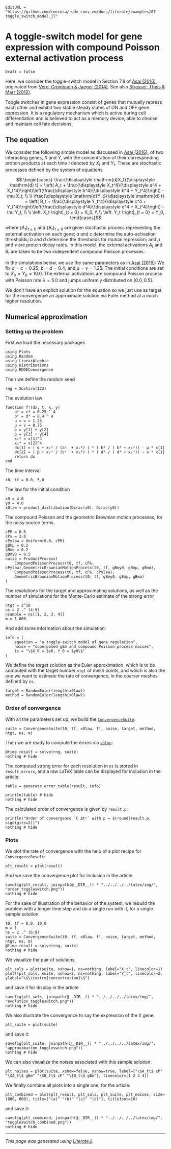 ```@meta
EditURL = "https://github.com/rmsrosa/rode_conv_em/docs/literate/examples/07-toggle_switch_model.jl"
```

# A toggle-switch model for gene expression with compound Poisson external activation process

```@meta
Draft = false
```

Here, we consider the toggle-switch model in Section 7.8 of [Asai (2016)](https://publikationen.ub.uni-frankfurt.de/frontdoor/index/index/docId/40146), originated from [Verd, Crombach & Jaeger (2014)](https://doi.org/10.1186/1752-0509-8-43). See also [Strasser, Theis & Marr (2012)](https://doi.org/10.1016/j.bpj.2011.11.4000).

Toogle switches in gene expression consist of genes that mutually repress each other and exhibit two stable steady states of ON and OFF gene expression. It is a regulatory mechanism which is active during cell differentiation and is believed to act as a memory device, able to choose and maintain cell fate decisions.

## The equation

We consider the following simple model as discussed in [Asai (2016)](https://publikationen.ub.uni-frankfurt.de/frontdoor/index/index/docId/40146), of two interacting genes, $X$ and $Y$, with the concentration of their corresponding protein products at each time $t$ denoted by $X_t$ and $Y_t$. These are stochastic processes defined by the system of equations
```math
  \begin{cases}
  \frac{\displaystyle \mathrm{d}X_t}{\displaystyle \mathrm{d} t} = \left( A_t + \frac{\displaystyle X_t^4}{\displaystyle a^4 + X_t^4}\right)\left(\frac{\displaystyle b^4}{\displaystyle b^4 + Y_t^4}\right) - \mu X_t, \\ \\
  \frac{\displaystyle \mathrm{d}Y_t}{\displaystyle \mathrm{d} t} = \left( B_t + \frac{\displaystyle Y_t^4}{\displaystyle c^4 + Y_t^4}\right)\left(\frac{\displaystyle d^4}{\displaystyle d^4 + X_t^4}\right) - \nu Y_t, \\ \\
  \left. X_t \right|_{t = 0} = X_0, \\ \\
  \left. Y_t \right|_{t = 0} = Y_0,
  \end{cases}
```

where $\{A_t\}_{t\geq 0}$ and $\{B_t\}_{t\geq 0}$ are given stochastic process representing the external activation on each gene; $a$ and $c$ determine the auto-activation thresholds; $b$ and $d$ determine the thresholds for mutual repression; and $\mu$ and $\nu$ are protein decay rates. In this model, the external activations $A_t$ and $B_t$ are taken to be two independent compound Poisson processes.

In the simulations below, we use the same parameters as in [Asai (2016)](https://publikationen.ub.uni-frankfurt.de/frontdoor/index/index/docId/40146): We fix $a = c = 0.25$; $b = d = 0.4$; and $\mu = \nu = 1.25$. The initial conditions are set to $X_0 = Y_0 = 10.0$. The external activations are compound Poisson process with Poisson rate $\lambda = 5.0$ and jumps uniformly distributed on $[0.0, 0.5]$.


We don't have an explicit solution for the equation so we just use as target for the convergence an approximate solution via Euler method at a much higher resolution.


## Numerical approximation

### Setting up the problem

First we load the necessary packages

````@example 07-toggle_switch_model
using Plots
using Random
using LinearAlgebra
using Distributions
using RODEConvergence
````

Then we define the random seed

````@example 07-toggle_switch_model
rng = Xoshiro(123)
````

The evolution law

````@example 07-toggle_switch_model
function f!(dx, t, x, y)
    a⁴ = c⁴ = 0.25 ^ 4
    b⁴ = d⁴ = 0.4 ^ 4
    μ = ν = 1.25
    μ = ν = 0.75
    α = y[1] + y[2]
    β = y[3] + y[4]
    x₁⁴ = x[1]^4
    x₂⁴ = x[2]^4
    dx[1] = ( α + x₁⁴ / (a⁴  + x₁⁴) ) * ( b⁴ / ( b⁴ + x₂⁴)) - μ * x[1]
    dx[2] = ( β + x₂⁴ / (c⁴  + x₂⁴) ) * ( d⁴ / ( d⁴ + x₁⁴)) - ν * x[1]
    return dx
end
````

The time interval

````@example 07-toggle_switch_model
t0, tf = 0.0, 5.0
````

The law for the initial condition

````@example 07-toggle_switch_model
x0 = 4.0
y0 = 4.0
x0law = product_distribution(Dirac(x0), Dirac(y0))
````

The compound Poisson and the geometric Brownian motion processes, for the noisy source terms.

````@example 07-toggle_switch_model
cPM = 0.5
cPλ = 3.0
cPylaw = Uniform(0.0, cPM)
gBmμ = 0.2
gBmσ = 0.2
gBmy0 = 0.5
noise = ProductProcess(
    CompoundPoissonProcess(t0, tf, cPλ, cPylaw),GeometricBrownianMotionProcess(t0, tf, gBmy0, gBmμ, gBmσ),
    CompoundPoissonProcess(t0, tf, cPλ, cPylaw),
    GeometricBrownianMotionProcess(t0, tf, gBmy0, gBmμ, gBmσ)
)
````

The resolutions for the target and approximating solutions, as well as the number of simulations for the Monte-Carlo estimate of the strong error

````@example 07-toggle_switch_model
ntgt = 2^18
ns = 2 .^ (4:9)
nsample = ns[[1, 2, 3, 4]]
m = 1_000
````

And add some information about the simulation:

````@example 07-toggle_switch_model
info = (
    equation = "a toggle-switch model of gene regulation",
    noise = "superposed gBm and compound Poisson process noises",
    ic = "\$X_0 = $x0, Y_0 = $y0\$"
)
````

We define the *target* solution as the Euler approximation, which is to be computed with the target number `ntgt` of mesh points, and which is also the one we want to estimate the rate of convergence, in the coarser meshes defined by `ns`.

````@example 07-toggle_switch_model
target = RandomEuler(length(x0law))
method = RandomEuler(length(x0law))
````

### Order of convergence

With all the parameters set up, we build the [`ConvergenceSuite`](@ref):

````@example 07-toggle_switch_model
suite = ConvergenceSuite(t0, tf, x0law, f!, noise, target, method, ntgt, ns, m)
````

Then we are ready to compute the errors via [`solve`](@ref):

````@example 07-toggle_switch_model
@time result = solve(rng, suite)
nothing # hide
````

The computed strong error for each resolution in `ns` is stored in `result.errors`, and a raw LaTeX table can be displayed for inclusion in the article:

````@example 07-toggle_switch_model
table = generate_error_table(result, info)

println(table) # hide
nothing # hide
````

The calculated order of convergence is given by `result.p`:

````@example 07-toggle_switch_model
println("Order of convergence `C Δtᵖ` with p = $(round(result.p, sigdigits=2))")
nothing # hide
````

### Plots

We plot the rate of convergence with the help of a plot recipe for `ConvergenceResult`:

````@example 07-toggle_switch_model
plt_result = plot(result)
````

And we save the convergence plot for inclusion in the article.

````@example 07-toggle_switch_model
savefig(plt_result, joinpath(@__DIR__() * "../../../../latex/img/", "order_toggleswitch.png"))
nothing # hide
````

For the sake of illustration of the behavior of the system, we rebuild the problem with a longer time step and do a single run with it, for a single sample solution.

````@example 07-toggle_switch_model
t0, tf = 0.0, 10.0
m = 1
ns = 2 .^ (6:9)
suite = ConvergenceSuite(t0, tf, x0law, f!, noise, target, method, ntgt, ns, m)
@time result = solve(rng, suite)
nothing # hide
````

We visualize the pair of solutions

````@example 07-toggle_switch_model
plt_sols = plot(suite, xshow=1, ns=nothing, label="X_t", linecolor=1)
plot!(plt_sols, suite, xshow=2, ns=nothing, label="Y_t", linecolor=2, ylabel="\$\\textrm{concentration}\$")
````

and save it for display in the article

````@example 07-toggle_switch_model
savefig(plt_sols, joinpath(@__DIR__() * "../../../../latex/img/", "evolution_toggleswitch.png"))
nothing # hide
````

We also illustrate the convergence to say the expression of the X gene:

````@example 07-toggle_switch_model
plt_suite = plot(suite)
````

and save it:

````@example 07-toggle_switch_model
savefig(plt_suite, joinpath(@__DIR__() * "../../../../latex/img/", "approximation_toggleswitch.png"))
nothing # hide
````

We can also visualize the noises associated with this sample solution:

````@example 07-toggle_switch_model
plt_noises = plot(suite, xshow=false, yshow=true, label=["\$A_t\$ cP" "\$A_t\$ gBm" "\$B_t\$ cP" "\$B_t\$ gBm"], linecolor=[1 2 3 4])
````

We finally combine all plots into a single one, for the article:

````@example 07-toggle_switch_model
plt_combined = plot(plt_result, plt_sols, plt_suite, plt_noises, size=(800, 600), title=["(a)" "(b)" "(c)" "(d)"], titlefont=10)
````

and save it:

````@example 07-toggle_switch_model
savefig(plt_combined, joinpath(@__DIR__() * "../../../../latex/img/", "toggleswitch_combined.png"))
nothing # hide
````

---

*This page was generated using [Literate.jl](https://github.com/fredrikekre/Literate.jl).*

